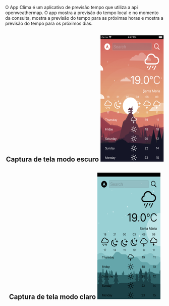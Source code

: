 
O App Clima é um aplicativo de previsão tempo que utiliza a api openweathermap.
O app mostra a previsão do tempo local e no momento da consulta, mostra a previsão do tempo para as próximas horas e mostra a previsão do tempo para os próximos dias.

<h2 align="center">
Captura de tela modo escuro
<img src="/image_readme/black.png" width="200" height="400" />
</h2>


<h2 align="center">
Captura de tela modo claro
<img src="/image_readme/ligth.png" width="200" height="400" />
</h2>